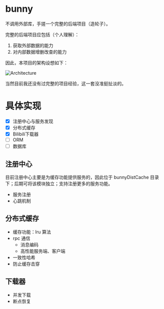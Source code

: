 # bunny

不调用外部库，手搓一个完整的后端项目（造轮子）。

完整的后端项目应包括（个人理解）：

1. 获取外部数据的能力
2. 对内部数据增删改查的能力

因此，本项目的架构设想如下：

![Architecture](https://github.com/lifu963/bunny/assets/56394323/2d871230-435d-4bfd-a872-bb15c9b53900)

当然目前我还没有过完整的项目经验，这一套没准挺扯淡的。

# 具体实现

- [x] 注册中心与服务发现
- [x] 分布式缓存
- [X] Bilibili下载器
- [ ] ORM
- [ ] 数据库

## 注册中心

目前注册中心主要是为缓存功能提供服务的，因此位于 bunnyDistCache 目录下；后期可将该模块独立；支持注册更多的服务功能。

- 服务注册
- 心跳机制

## 分布式缓存

- 缓存功能：lru 算法
- rpc 通信
  - 消息编码
  - 高性能服务端、客户端
- 一致性哈希
- 防止缓存击穿

## 下载器

- 并发下载
- 断点恢复






